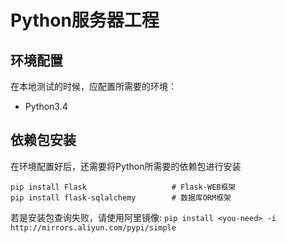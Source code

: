 # Python服务器工程

## 环境配置
在本地测试的时候，应配置所需要的环境：
* Python3.4

## 依赖包安装
在环境配置好后，还需要将Python所需要的依赖包进行安装
```
pip install Flask                   # Flask-WEB框架
pip install flask-sqlalchemy        # 数据库ORM框架
```
若是安装包查询失败，请使用阿里镜像: `pip install <you-need> -i http://mirrors.aliyun.com/pypi/simple`